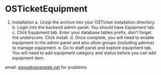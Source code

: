 OSTicketEquipment
=================

1. Installation
 a. Unzip the archive into your OSTicket installation directory.
 b. Login into the backend admin panel.  You should have Equipment tab.
 c. Click Equipment tab.  Enter your database tables prefix, don't forget the
 underscore.  Click install.
 d. Once complete, you will need to enable equipment in the admin panel and 
 also allow groups (including admins) to manage equipment.
 e. Go to staff panel and explore equipment tab. You will need to add equipment 
 category and status before you can add equipment item.

email: alexp@xpresstek.net for problems

